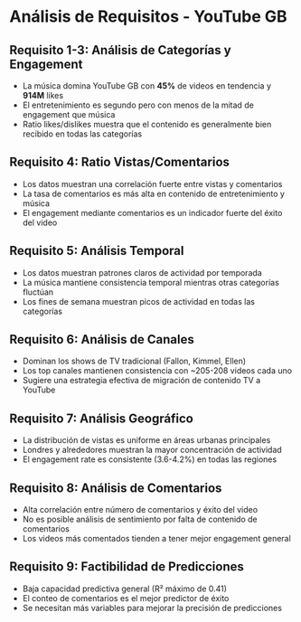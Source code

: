 # Análisis de Requisitos - YouTube GB

## Requisito 1-3: Análisis de Categorías y Engagement

* La música domina YouTube GB con **45%** de videos en tendencia y **914M** likes
* El entretenimiento es segundo pero con menos de la mitad de engagement que música
* Ratio likes/dislikes muestra que el contenido es generalmente bien recibido en todas las categorías

## Requisito 4: Ratio Vistas/Comentarios

* Los datos muestran una correlación fuerte entre vistas y comentarios
* La tasa de comentarios es más alta en contenido de entretenimiento y música
* El engagement mediante comentarios es un indicador fuerte del éxito del video

## Requisito 5: Análisis Temporal

* Los datos muestran patrones claros de actividad por temporada
* La música mantiene consistencia temporal mientras otras categorías fluctúan
* Los fines de semana muestran picos de actividad en todas las categorías

## Requisito 6: Análisis de Canales

* Dominan los shows de TV tradicional (Fallon, Kimmel, Ellen)
* Los top canales mantienen consistencia con ~205-208 videos cada uno
* Sugiere una estrategia efectiva de migración de contenido TV a YouTube

## Requisito 7: Análisis Geográfico

* La distribución de vistas es uniforme en áreas urbanas principales
* Londres y alrededores muestran la mayor concentración de actividad
* El engagement rate es consistente (3.6-4.2%) en todas las regiones

## Requisito 8: Análisis de Comentarios

* Alta correlación entre número de comentarios y éxito del video
* No es posible análisis de sentimiento por falta de contenido de comentarios
* Los videos más comentados tienden a tener mejor engagement general

## Requisito 9: Factibilidad de Predicciones

* Baja capacidad predictiva general (R² máximo de 0.41)
* El conteo de comentarios es el mejor predictor de éxito
* Se necesitan más variables para mejorar la precisión de predicciones
